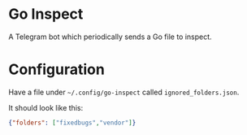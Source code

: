# Go Inspect

A Telegram bot which periodically sends a Go file to inspect.

# Configuration

Have a file under `~/.config/go-inspect` called `ignored_folders.json`. 

It should look like this:

```json
{"folders": ["fixedbugs","vendor"]}
```
